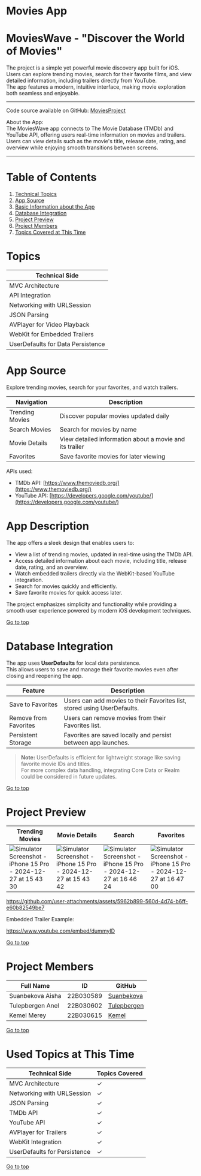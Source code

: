 # Movies App

# MoviesWave - "Discover the World of Movies"

The project is a simple yet powerful movie discovery app built for iOS.  
Users can explore trending movies, search for their favorite films, and view detailed information, including trailers directly from YouTube.  
The app features a modern, intuitive interface, making movie exploration both seamless and enjoyable.

****

Code source available on GitHub: [MoviesProject](https://github.com/Sunbekova/MoviesProject)

About the App:  
The MoviesWave app connects to The Movie Database (TMDb) and YouTube API, offering users real-time information on movies and trailers. Users can view details such as the movie's title, release date, rating, and overview while enjoying smooth transitions between screens.

****

# Table of Contents
1. [Technical Topics](#topics)
2. [App Source](#app-source)
3. [Basic Information about the App](#app-description)
4. [Database Integration](#database-integration)
5. [Project Preview](#project-preview)
6. [Project Members](#project-members)
7. [Topics Covered at This Time](#used-topics-at-this-time)


# Topics
| Technical Side |
|----------------|
| MVC Architecture |
| API Integration |
| Networking with URLSession |
| JSON Parsing |
| AVPlayer for Video Playback |
| WebKit for Embedded Trailers |
| UserDefaults for Data Persistence |


# App Source
Explore trending movies, search for your favorites, and watch trailers.  

| Navigation | Description |
|------------|-------------|
| Trending Movies | Discover popular movies updated daily |
| Search Movies | Search for movies by name |
| Movie Details | View detailed information about a movie and its trailer |
| Favorites | Save favorite movies for later viewing |


APIs used:
- TMDb API: [https://www.themoviedb.org/](https://www.themoviedb.org/)
- YouTube API: [https://developers.google.com/youtube/](https://developers.google.com/youtube/)


# App Description

The app offers a sleek design that enables users to:
- View a list of trending movies, updated in real-time using the TMDb API.
- Access detailed information about each movie, including title, release date, rating, and an overview.
- Watch embedded trailers directly via the WebKit-based YouTube integration.
- Search for movies quickly and efficiently.
- Save favorite movies for quick access later.

The project emphasizes simplicity and functionality while providing a smooth user experience powered by modern iOS development techniques.

[Go to top](#movies-app)

# Database Integration

The app uses **UserDefaults** for local data persistence.  
This allows users to save and manage their favorite movies even after closing and reopening the app.

| Feature | Description |
|---------|-------------|
| Save to Favorites | Users can add movies to their Favorites list, stored using UserDefaults. |
| Remove from Favorites | Users can remove movies from their Favorites list. |
| Persistent Storage | Favorites are saved locally and persist between app launches. |

> **Note:** UserDefaults is efficient for lightweight storage like saving favorite movie IDs and titles.  
> For more complex data handling, integrating Core Data or Realm could be considered in future updates.

[Go to top](#movies-app)


# Project Preview

| **Trending Movies** | **Movie Details** |  **Search** | **Favorites** | 
|----------------------|-------------------| -------------------|-------------------| 
| ![Simulator Screenshot - iPhone 15 Pro - 2024-12-27 at 15 43 30](https://github.com/user-attachments/assets/1b3f652f-741b-483f-a3d7-ffe22b31f838) |  ![Simulator Screenshot - iPhone 15 Pro - 2024-12-27 at 15 43 42](https://github.com/user-attachments/assets/07c189f9-2d3f-410b-a3cd-fc9720c83667) | ![Simulator Screenshot - iPhone 15 Pro - 2024-12-27 at 16 46 24](https://github.com/user-attachments/assets/a77d4654-bacd-4d28-a5f8-e12b3c6e8d2d) | ![Simulator Screenshot - iPhone 15 Pro - 2024-12-27 at 16 47 00](https://github.com/user-attachments/assets/08d020aa-2f0a-4fcb-9e04-2ca8a92246e1) |




https://github.com/user-attachments/assets/5962b899-560d-4d74-b6ff-e60b82549be7




Embedded Trailer Example:

https://www.youtube.com/embed/dummyID  

[Go to top](#movies-app)


# Project Members
| Full Name | ID | GitHub |
|-----------|----|--------|
| Suanbekova Aisha | 22B030589 | [Suanbekova](https://github.com/Sunbekova/) |
| Tulepbergen Anel | 22B030602| [Tulepbergen](https://github.com/tttulepbergen) |
| Kemel Merey | 22B030615 | [Kemel](https://github.com/kemelmerey) |

[Go to top](#movies-app)


# Used Topics at This Time

| Technical Side             | Topics Covered |
|----------------------------|----------------|
| MVC Architecture           | ✓ |
| Networking with URLSession | ✓ |
| JSON Parsing               | ✓ |
| TMDb API                   | ✓ |
| YouTube API                | ✓ |
| AVPlayer for Trailers      | ✓ |
| WebKit Integration         | ✓ |
| UserDefaults for Persistence | ✓ |

[Go to top](#movies-app)
